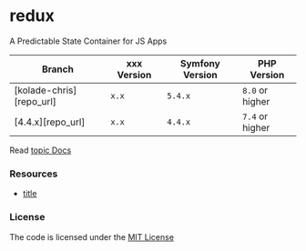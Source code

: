 # redux
A Predictable State Container for JS Apps  

| Branch                   | xxx Version | Symfony Version | PHP Version     |
|--------------------------|-------------|-----------------|-----------------|
| [kolade-chris][repo_url] | `x.x`       | `5.4.x`         | `8.0` or higher |
| [4.4.x][repo_url]        | `x.x`       | `4.4.x`         | `7.4` or higher |


Read [topic Docs](xxx)

### Resources
- [title](url)


### License
The code is licensed under the [MIT License][license]


[kolade-chris]: https://github.com/habibun/redux/tree/kolade-chris
[license]: https://github.com/habibun/redux/blob/main/LICENSE
